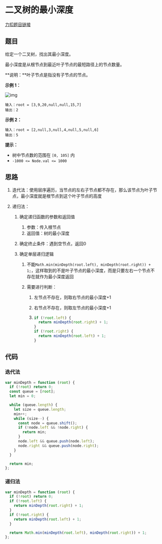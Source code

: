 # 二叉树的最小深度

[力扣题目链接](https://leetcode.cn/problems/minimum-depth-of-binary-tree/)

## 题目

给定一个二叉树，找出其最小深度。

最小深度是从根节点到最近叶子节点的最短路径上的节点数量。

**说明：**叶子节点是指没有子节点的节点。

 

**示例 1：**

![img](https://assets.leetcode.com/uploads/2020/10/12/ex_depth.jpg)

```
输入：root = [3,9,20,null,null,15,7]
输出：2
```

**示例 2：**

```
输入：root = [2,null,3,null,4,null,5,null,6]
输出：5
```

 

**提示：**

- 树中节点数的范围在 `[0, 105]` 内
- `-1000 <= Node.val <= 1000`

## 思路

1. 迭代法：使用层序遍历，当节点的左右子节点都不存在，那么该节点为叶子节点，最小深度就是根节点到这个叶子节点的高度

2. 递归法：

   1. 确定递归函数的参数和返回值

      1. 参数：传入根节点
      2. 返回值：树的最小深度

   2. 确定终止条件：遇到空节点，返回0

   3. 确定单层递归逻辑

      1. 不能`Math.min(minDepth(root.left), minDepth(root.right)) + 1;`，这样取到的不是叶子节点的最小深度，而是只要左右一个节点不存在就作为最小深度返回

      2. 需要进行判断：

         1. 左节点不存在，则取右节点的最小深度+1

         2. 右节点不存在，则取左节点的最小深度+1

         3. ~~~js
            if (!root.left) {
              return minDepth(root.right) + 1;
            }
            if (!root.right) {
              return minDepth(root.left) + 1;
            }
            ~~~

## 代码

### 迭代法

~~~js
var minDepth = function (root) {
  if (!root) return 0;
  const queue = [root];
  let min = 0;

  while (queue.length) {
    let size = queue.length;
    min++;
    while (size--) {
      const node = queue.shift();
      if (!node.left && !node.right) {
        return min;
      }
      node.left && queue.push(node.left);
      node.right && queue.push(node.right);
    }
  }

  return min;
};
~~~

### 递归法

~~~js
var minDepth = function (root) {
  if (!root) return 0;
  if (!root.left) {
    return minDepth(root.right) + 1;
  }
  if (!root.right) {
    return minDepth(root.left) + 1;
  }

  return Math.min(minDepth(root.left), minDepth(root.right)) + 1;
};
~~~


